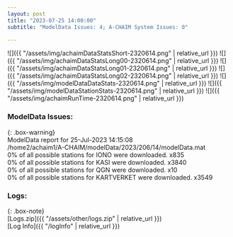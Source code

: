 ```yaml
---
layout: post
title: "2023-07-25 14:00:00"
subtitle: "ModelData Issues: 4; A-CHAIM System Issues: 0"

---
```


![]({{ "/assets/img/achaimDataStatsShort-2320614.png" | relative_url }})
![]({{ "/assets/img/achaimDataStatsLong00-2320614.png" | relative_url }})
![]({{ "/assets/img/achaimDataStatsLong01-2320614.png" | relative_url }})
![]({{ "/assets/img/achaimDataStatsLong02-2320614.png" | relative_url }})
![]({{ "/assets/img/modelDataDataStats-2320614.png" | relative_url }})
![]({{ "/assets/img/modelDataStationStats-2320614.png" | relative_url }})
![]({{ "/assets/img/achaimRunTime-2320614.png" | relative_url }})


### ModelData Issues:  
  
{: .box-warning}  
 ModelData report for 25-Jul-2023 14:15:08   
 /home2/achaim1/A-CHAIM/modelData/2023/206/14/modelData.mat   
 0% of all possible stations for IONO were downloaded. x835   
 0% of all possible stations for KASI were downloaded. x3840   
 0% of all possible stations for QGN were downloaded. x10   
 0% of all possible stations for KARTVERKET were downloaded. x3549   
  


### Logs:  
  
{: .box-note}  
[Logs.zip]({{ "/assets/other/logs.zip" | relative_url }})  
[Log Info]({{ "/logInfo" | relative_url }})  
